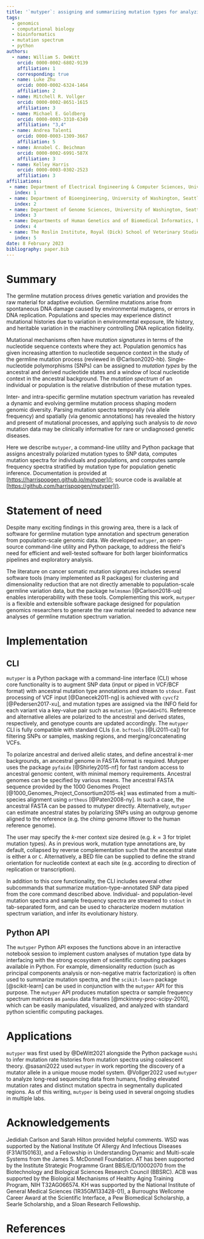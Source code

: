 ```yaml
---
title: '`mutyper`: assigning and summarizing mutation types for analyzing germline mutation spectra'
tags:
  - genomics
  - computational biology
  - bioinformatics
  - mutation spectrum
  - python
authors:
  - name: William S. DeWitt
    orcid: 0000-0002-6802-9139
    affiliation: 1
    corresponding: true
  - name: Luke Zhu
    orcid: 0000-0002-6324-1464
    affiliation: 2
  - name: Mitchell R. Vollger
    orcid: 0000-0002-8651-1615
    affiliation: 3
  - name: Michael E. Goldberg
    orcid: 0000-0003-3310-6349
    affiliation: "3,4"
  - name: Andrea Talenti
    orcid: 0000-0003-1309-3667
    affiliation: 5
  - name: Annabel C. Beichman
    orcid: 0000-0002-6991-587X
    affiliation: 3
  - name: Kelley Harris
    orcid: 0000-0003-0302-2523
    affiliation: 3
affiliations:
 - name: Department of Electrical Engineering & Computer Sciences, University of California, Berkeley, CA, USA
   index: 1
 - name: Department of Bioengineering, University of Washington, Seattle, WA, USA
   index: 2
 - name: Department of Genome Sciences, University of Washington, Seattle, WA, USA
   index: 3
 - name: Departments of Human Genetics and of Biomedical Informatics, University of Utah, Salt Lake City, UT, USA
   index: 4
 - name: The Roslin Institute, Royal (Dick) School of Veterinary Studies, University of Edinburgh, Easter Bush Campus, Midlothian, UK
   index: 5
date: 8 February 2023
bibliography: paper.bib
---
```


# Summary

The germline mutation process drives genetic variation and provides the raw material for adaptive evolution.
Germline mutations arise from spontaneous DNA damage caused by environmental mutagens, or errors in DNA replication.
Populations and species may experience distinct mutational histories due to variation in environmental exposure, life history, and heritable variation in the machinery controlling DNA replication fidelity.

Mutational mechanisms often have _mutation signatures_ in terms of the nucleotide sequence contexts where they act.
Population genomics has given increasing attention to nucleotide sequence context in the study of the germline mutation process (reviewed in @Carlson2020-hb).
Single-nucleotide polymorphisms (SNPs) can be assigned to *mutation types* by the ancestral and derived nucleotide states and a window of local nucleotide context in the ancestral background.
The *mutation spectrum* of an individual or population is the relative distribution of these mutation types.

Inter- and intra-specific germline mutation spectrum variation has revealed a dynamic and evolving germline mutation process shaping modern genomic diversity.
Parsing mutation spectra temporally (via allele frequency) and spatially (via genomic annotations) has revealed the history and present of mutational processes, and applying such analysis to *de novo* mutation data may be clinically informative for rare or undiagnosed genetic diseases.

Here we describe `mutyper`, a command-line utility and Python package that assigns ancestrally polarized mutation types to SNP data, computes mutation spectra for individuals and populations, and computes sample frequency spectra stratified by mutation type for population genetic inference.
Documentation is provided at [https://harrispopgen.github.io/mutyper](); source code is available at [https://github.com/harrispopgen/mutyper]().

# Statement of need

Despite many exciting findings in this growing area, there is a lack of software for germline mutation type annotation and spectrum generation from population-scale genomic data.
We developed `mutyper`, an open-source command-line utility and Python package, to address the field's need for efficient and well-tested software for both larger bioinformatics pipelines and exploratory analysis.

The literature on cancer somatic mutation signatures includes several software tools (many implemented as R packages) for clustering and dimensionality reduction that are not directly amenable to population-scale germline variation data, but the package `helmsman` [@Carlson2018-uq] enables interoperability with these tools.
Complementing this work, `mutyper` is a flexible and extensible software package designed for population genomics researchers to generate the raw material needed to advance new analyses of germline mutation spectrum variation.

# Implementation

## CLI

`mutyper` is a Python package with a command-line interface (CLI) whose core functionality is to augment SNP data (input or piped in VCF/BCF format) with ancestral mutation type annotations and stream to `stdout`.
Fast processing of VCF input [@Danecek2011-ng] is achieved with `cyvcf2` [@Pedersen2017-xu], and mutation types are assigned via the INFO field for each variant via a key-value pair such as `mutation_type=GAG>GTG`.
Reference and alternative alleles are polarized to the ancestral and derived states, respectively, and genotype counts are updated accordingly.
The `mutyper` CLI is fully compatible with standard CLIs (i.e. `bcftools` [@Li2011-ca]) for filtering SNPs or samples, masking regions, and merging/concatenating VCFs.

To polarize ancestral and derived allelic states, and define ancestral $k$-mer backgrounds, an ancestral genome in FASTA format is required.
Mutyper uses the package `pyfaidx` [@Shirley2015-nf] for fast random access to ancestral genomic content, with minimal memory requirements.
Ancestral genomes can be specified by various means.
The ancestral FASTA sequence provided by the 1000 Genomes Project [@1000_Genomes_Project_Consortium2015-ek] was estimated from a multi-species alignment using `ortheus` [@Paten2008-ny].
In such a case, the ancestral FASTA can be passed to mutyper directly.
Alternatively, `mutyper` can estimate ancestral states by polarizing SNPs using an outgroup genome aligned to the reference (e.g. the chimp genome liftover to the human reference genome).

The user may specify the $k$-mer context size desired (e.g. $k=3$ for triplet mutation types).
As in previous work, mutation type annotations are, by default, collapsed by reverse complementation such that the ancestral state is either `A` or `C`.
Alternatively, a BED file can be supplied to define the strand orientation for nucleotide context at each site (e.g. according to direction of replication or transcription).

In addition to this core functionality, the CLI includes several other subcommands that summarize mutation-type-annotated SNP data piped from the core command described above. Individual- and population-level mutation spectra and sample frequency spectra are streamed to `stdout` in tab-separated form, and can be used to characterize modern mutation spectrum variation, and infer its evolutionary history.

## Python API

The `mutyper` Python API exposes the functions above in an interactive notebook session to implement custom analyses of mutation type data by interfacing with the strong ecosystem of scientific computing packages available in Python.
For example, dimensionality reduction (such as principal components analysis or non-negative matrix factorization) is often used to summarize mutation spectra, and the `scikit-learn` package [@scikit-learn] can be used in conjunction with the `mutyper` API for this purpose.
The `mutyper` API produces mutation spectra or sample frequency spectrum matrices as `pandas` data frames [@mckinney-proc-scipy-2010], which can be easily manipulated, visualized, and analyzed with standard python scientific computing packages.

# Applications

`mutyper` was first used by @DeWitt2021 alongside the Python package `mushi` to infer mutation rate histories from mutation spectra using coalescent theory.
@sasani2022 used `mutyper` in work reporting the discovery of a mutator allele in a unique mouse model system.
@Vollger2022 used `mutyper` to analyze long-read sequencing data from humans, finding elevated mutation rates and distinct mutation spectra in segmentally duplicated regions.
As of this writing, `mutyper` is being used in several ongoing studies in multiple labs.

# Acknowledgements

Jedidiah Carlson and Sarah Hilton provided helpful comments.
WSD was supported by the National Institute Of Allergy And Infectious Diseases (F31AI150163), and a Fellowship in Understanding Dynamic and Multi-scale Systems from the James S. McDonnell Foundation.
AT has been supported by the Institute Strategic Programme Grant BBS/E/D/10002070 from the Biotechnology and Biological Sciences Research Council (BBSRC).
ACB was supported by the Biological Mechanisms of Healthy Aging Training Program, NIH T32AG066574.
KH was supported by the National Institute of General Medical Sciences (1R35GM133428-01), a Burroughs Wellcome Career Award at the Scientific Interface, a Pew Biomedical Scholarship, a Searle Scholarship, and a Sloan Research Fellowship.

# References